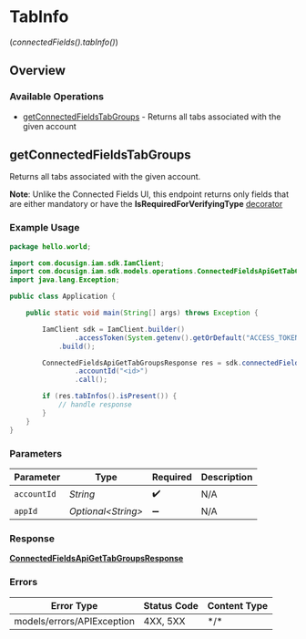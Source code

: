 # TabInfo
(*connectedFields().tabInfo()*)

## Overview

### Available Operations

* [getConnectedFieldsTabGroups](#getconnectedfieldstabgroups) - Returns all tabs associated with the given account

## getConnectedFieldsTabGroups

Returns all tabs associated with the given account. 

 **Note**: Unlike the Connected Fields UI, this endpoint returns only fields that are either mandatory or have the **IsRequiredForVerifyingType** <a href="https://concerto.accordproject.org/docs/design/specification/model-decorators/" target="_blank">decorator</a>

### Example Usage

<!-- UsageSnippet language="java" operationID="ConnectedFieldsApi_GetTabGroups" method="get" path="/v1/accounts/{accountId}/connected-fields/tab-groups" -->
```java
package hello.world;

import com.docusign.iam.sdk.IamClient;
import com.docusign.iam.sdk.models.operations.ConnectedFieldsApiGetTabGroupsResponse;
import java.lang.Exception;

public class Application {

    public static void main(String[] args) throws Exception {

        IamClient sdk = IamClient.builder()
                .accessToken(System.getenv().getOrDefault("ACCESS_TOKEN", ""))
            .build();

        ConnectedFieldsApiGetTabGroupsResponse res = sdk.connectedFields().tabInfo().getConnectedFieldsTabGroups()
                .accountId("<id>")
                .call();

        if (res.tabInfos().isPresent()) {
            // handle response
        }
    }
}
```

### Parameters

| Parameter           | Type                | Required            | Description         |
| ------------------- | ------------------- | ------------------- | ------------------- |
| `accountId`         | *String*            | :heavy_check_mark:  | N/A                 |
| `appId`             | *Optional\<String>* | :heavy_minus_sign:  | N/A                 |

### Response

**[ConnectedFieldsApiGetTabGroupsResponse](../../models/operations/ConnectedFieldsApiGetTabGroupsResponse.md)**

### Errors

| Error Type                 | Status Code                | Content Type               |
| -------------------------- | -------------------------- | -------------------------- |
| models/errors/APIException | 4XX, 5XX                   | \*/\*                      |